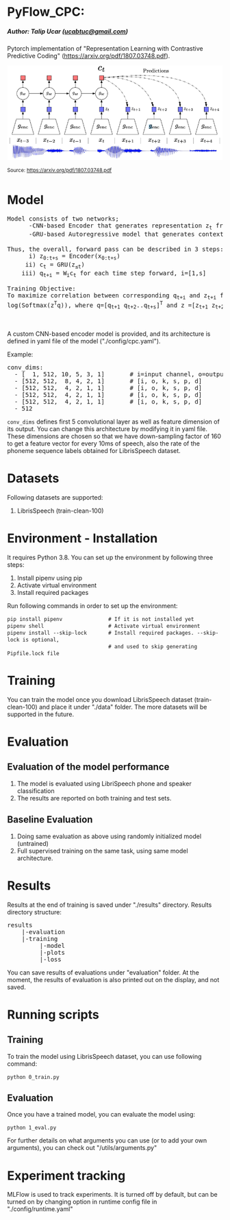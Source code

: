 # PyFlow_CPC: 
##### Author: Talip Ucar (ucabtuc@gmail.com)

Pytorch implementation of "Representation Learning with Contrastive Predictive Coding" 
(https://arxiv.org/pdf/1807.03748.pdf).

![CPC](./assets/cpc.png)

<sup>Source: https://arxiv.org/pdf/1807.03748.pdf </sub>

# Model

<pre>
Model consists of two networks; 
      -CNN-based Encoder that generates representation z<sub>t</sub> from a given sequence (such as audio)
      -GRU-based Autoregressive model that generates context ct from z<sub>&#x2264;t</sub>

Thus, the overall, forward pass can be described in 3 steps: i) generating representations, ii) context, iii) predictions.
      i) z<sub>0:t+s</sub> = Encoder(x<sub>0:t+s</sub>)  
     ii) c<sub>t</sub> = GRU(z<sub>&#x2264;t</sub>)    
    iii) q<sub>t+i</sub> = W<sub>i</sub>c<sub>t</sub> for each time step forward, i=[1,s]

Training Objective: 
To maximize correlation between corresponding q<sub>t+i</sub> and z<sub>t+i</sub> for each i=[1,s] by maximizing diagonal of  
log(Softmax(z<sup>T</sup>q)), where q=[q<sub>t+1</sub> q<sub>t+2</sub>..q<sub>t+s</sub>]<sup>T</sup> and z =[z<sub>t+1</sub> z<sub>t+2</sub>..z<sub>t+s</sub>].


</pre>


A custom CNN-based encoder model is provided, and its architecture is defined in 
yaml file of the model ("./config/cpc.yaml"). 

Example: 
<pre>
conv_dims:                        
  - [  1, 512, 10, 5, 3, 1]       # i=input channel, o=output channel, k = kernel, s = stride, p = padding, d = dilation
  - [512, 512,  8, 4, 2, 1]       # [i, o, k, s, p, d]
  - [512, 512,  4, 2, 1, 1]       # [i, o, k, s, p, d]
  - [512, 512,  4, 2, 1, 1]       # [i, o, k, s, p, d]
  - [512, 512,  4, 2, 1, 1]       # [i, o, k, s, p, d]
  - 512
</pre>

```conv_dims``` defines first 5 convolutional layer as well as feature dimension of its output. You can change this architecture
by modifying it in yaml file. These dimensions are chosen so that we have down-sampling factor of 160 to get a feature vector for 
every 10ms of speech, also the rate of the phoneme sequence labels obtained for LibrisSpeech dataset. 


# Datasets
Following datasets are supported:
1. LibrisSpeech (train-clean-100)


# Environment - Installation
It requires Python 3.8. You can set up the environment by following three steps:
1. Install pipenv using pip
2. Activate virtual environment
3. Install required packages 

Run following commands in order to set up the environment:
```
pip install pipenv               # If it is not installed yet
pipenv shell                     # Activate virtual environment
pipenv install --skip-lock       # Install required packages. --skip-lock is optional, 
                                 # and used to skip generating Pipfile.lock file
```

# Training
You can train the model once you download LibrisSpeech dataset (train-clean-100) and place it under "./data" folder. 
The more datasets will be supported in the future.

# Evaluation
## Evaluation of the model performance
1. The model is evaluated using LibriSpeech phone and speaker classification 
2. The results are  reported on both training and test sets.

## Baseline Evaluation
1. Doing same evaluation as above using randomly initialized model (untrained)
2. Full supervised training on the same task, using same model architecture.

# Results

Results at the end of training is saved under "./results" directory. Results directory structure:

<pre>
results
    |-evaluation 
    |-training 
         |-model
         |-plots
         |-loss
</pre>

You can save results of evaluations under "evaluation" folder. At the moment, the results of 
evaluation is also printed out on the display, and not saved.

# Running scripts
## Training
To train the model using LibrisSpeech dataset, you can use following command:
```
python 0_train.py 
```
## Evaluation
Once you have a trained model, you can evaluate the model using: 

```
python 1_eval.py 
```

For further details on what arguments you can use (or to add your own arguments), you can check out "/utils/arguments.py"

# Experiment tracking
MLFlow is used to track experiments. It is turned off by default, but can be turned on by changing option in 
runtime config file in "./config/runtime.yaml"
